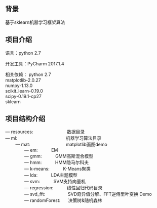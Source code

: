 ## **背景**
基于sklearn机器学习框架算法

## **项目介绍**
语言：python 2.7</br>

开发工具：PyCharm 2017.1.4</br>

相关依赖：
python 2.7   
matplotlib-2.0.27  
numpy-1.13.0  
scikit_learn-0.19.0  
scipy-0.19.1-cp27  
sklearn

## **项目结构介绍**
— resources:  &ensp;&ensp;&ensp;&ensp;&ensp;&ensp; &ensp;&ensp; &ensp;&ensp;&emsp;&ensp; 数据目录</br>
— ml: &ensp;&ensp; &ensp;&ensp;&emsp;&ensp;&ensp;&ensp;&ensp; &ensp;&ensp; &ensp;&ensp; &ensp;&ensp; &ensp;&ensp; 机器学习算法目录 </br>
&emsp;&emsp; — mat: &emsp;&emsp;&ensp;&emsp;&emsp;&ensp;&ensp; &emsp;&emsp;matplotlib画图demo </br>
&emsp;&emsp;&emsp;&emsp; — em: &emsp;&emsp;&ensp;     EM</br>
&emsp;&emsp;&emsp;&emsp; — gmm: &emsp;&emsp;&ensp;     GMM高斯混合模型</br>
&emsp;&emsp;&emsp;&emsp; — hmm: &emsp;&emsp;&ensp;     HMM隐马尔科夫</br>
&emsp;&emsp;&emsp;&emsp; — k-means: &emsp;&emsp;&ensp; K-Means聚类</br>
&emsp;&emsp;&emsp;&emsp; — lda: &emsp;&emsp;&ensp;     LDA主题模型</br>
&emsp;&emsp;&emsp;&emsp; — svm: &emsp;&emsp;&ensp;     SVM支持向量机</br>
&emsp;&emsp;&emsp;&emsp; — regression: &emsp;&emsp;&ensp;      线性回归代码目录</br>
&emsp;&emsp;&emsp;&emsp; — svd_fft: &emsp; &emsp;  &emsp;&ensp; &ensp;SVD奇异值分解、FFT逆傅里叶变换 Demo</br>
&emsp;&emsp;&emsp;&emsp; — randomForest: &emsp;&ensp;决策树&随机森林



